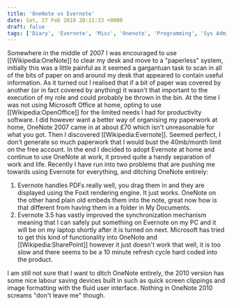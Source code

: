 ```yaml
---
title: 'OneNote vs Evernote'
date: Sat, 27 Feb 2010 20:11:33 +0000
draft: false
tags: ['Diary', 'Evernote', 'Misc', 'Onenote', 'Programming', 'Sys Admin']
---
```


Somewhere in the middle of 2007 I was encouraged to use \[\[Wikipedia:OneNote\]\] to clear my desk and move to a "paperless" system, initially this was a little painful as it seemed a gargantuan task to scan in all of the bits of paper on and around my desk that appeared to contain useful information. As it turned out I realised that if a bit of paper was covered by another (or in fact covered by anything) it wasn't that important to the execution of my role and could probably be thrown in the bin. At the time I was not using Microsoft Office at home, opting to use \[\[Wikipedia:OpenOffice\]\] for the limited needs I had for productivity software. I did however want a better way of organising my paperwork at home, OneNote 2007 came in at about £70 which isn't unreasonable for what you got. Then I discovered \[\[Wikipedia:Evernote\]\]. Seemed perfect, I don't generate so much paperwork that I would bust the 40mb/month limit on the free account. In the end I decided to adopt Evernote at home and continue to use OneNote at work, it proved quite a handy separation of work and life. Recently I have run into two problems that are pushing me towards using Evernote for everything, and ditching OneNote entirely:

1.  Evernote handles PDFs really well, you drag them in and they are displayed using the Foxit rendering engine. It just works. OneNote on the other hand plain old embeds them into the note, great now how is that different from having them in a folder in My Documents.
2.  Evernote 3.5 has vastly improved the synchronization mechanism meaning that I can safely put something on Evernote on my PC and it will be on my laptop shortly after it is turned on next. Microsoft has tried to get this kind of functionality into OneNote and \[\[Wikipedia:SharePoint\]\] however it just doesn't work that well, it is too slow and there seems to be a 10 minute refresh cycle hard coded into the product.

I am still not sure that I want to ditch OneNote entirely, the 2010 version has some nice labour saving devices built in such as quick screen clippings and image formatting with the fluid user interface. Nothing in OneNote 2010 screams "don't leave me" though.